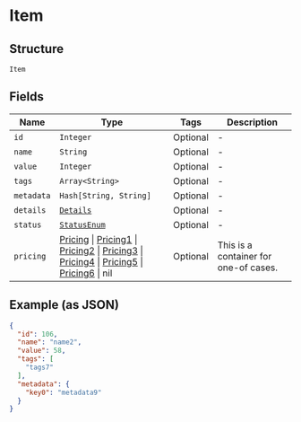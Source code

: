 
# Item

## Structure

`Item`

## Fields

| Name | Type | Tags | Description |
|  --- | --- | --- | --- |
| `id` | `Integer` | Optional | - |
| `name` | `String` | Optional | - |
| `value` | `Integer` | Optional | - |
| `tags` | `Array<String>` | Optional | - |
| `metadata` | `Hash[String, String]` | Optional | - |
| `details` | [`Details`](../../doc/models/details.md) | Optional | - |
| `status` | [`StatusEnum`](../../doc/models/status-enum.md) | Optional | - |
| `pricing` | [Pricing](../../doc/models/pricing.md) \| [Pricing1](../../doc/models/pricing-1.md) \| [Pricing2](../../doc/models/pricing-2.md) \| [Pricing3](../../doc/models/pricing-3.md) \| [Pricing4](../../doc/models/pricing-4.md) \| [Pricing5](../../doc/models/pricing-5.md) \| [Pricing6](../../doc/models/pricing-6.md) \| nil | Optional | This is a container for one-of cases. |

## Example (as JSON)

```json
{
  "id": 106,
  "name": "name2",
  "value": 58,
  "tags": [
    "tags7"
  ],
  "metadata": {
    "key0": "metadata9"
  }
}
```

